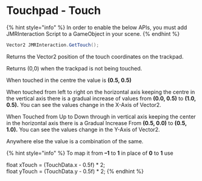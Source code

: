 # Touchpad - Touch

{% hint style="info" %}
In order to enable the below APIs, you must add JMRInteraction Script to a GameObject in your scene.
{% endhint %}

```csharp
Vector2 JMRInteraction.GetTouch();
```

Returns the Vector2 position of the touch coordinates on the trackpad.

Returns (0,0) when the trackpad is not being touched.

When touched in the centre the value is **(0.5, 0.5)**

When touched from left to right on the horizontal axis keeping the centre in the vertical axis there is a gradual increase of values from **(0.0, 0.5)** to **(1.0, 0.5).** You can see the values change in the X-Axis of Vector2.

When Touched from Up to Down through in vertical axis keeping the center in the horizontal axis there is a Gradual Increase From **(0.5, 0.0)** to **(0.5, 1.0).** You can see the values change in the Y-Axis of Vector2.

Anywhere else the value is a combination of the same.

{% hint style="info" %}
To map it from **–1** to **1** in place of **0** to **1** use

float xTouch = (TouchData.x - 0.5f) \* 2;\
float yTouch = (TouchData.y - 0.5f) \* 2;
{% endhint %}
